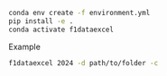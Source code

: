 ```bash
conda env create -f environment.yml
pip install -e .
conda activate f1dataexcel
```
Example
```bash
f1dataexcel 2024 -d path/to/folder -c
```
